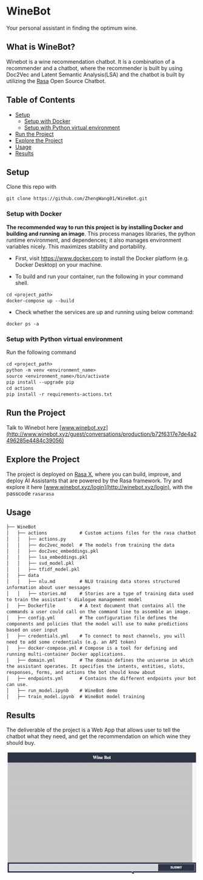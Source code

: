 # WineBot
Your personal assistant in finding the optimum wine.

## What is WineBot?
Winebot is a wine recommendation chatbot. It is a combination of a recommender and a chatbot, where the recommender is built by using Doc2Vec and Latent Semantic Analysis(LSA) and the chatbot is built by utilizing the [Rasa](https://rasa.com/) Open Source Chatbot.

## Table of Contents
  * [Setup](#Setup)
    + [Setup with Docker](#Setup-with-Docker)
    + [Setup with Python virtual environment](#Setup-with-Python-virtual-environment)
  * [Run the Project](#Run-the-Project)
  * [Explore the Project](#Explore-the-Project)
  * [Usage](#usage)
  * [Results](#results)



## Setup

Clone this repo with

```
git clone https://github.com/ZhengWang01/WineBot.git
```

### Setup with Docker
**The recommended way to run this project is by installing Docker and building and running an image**.  This process manages libraries, the python runtime environment, and dependences; it also manages environment variables nicely. This maximizes stability and portability.

- First, visit https://www.docker.com to install the Docker platform (e.g. Docker Desktop) on your machine.

- To build and run your container, run the following in your command shell.

```
cd <project_path>
docker-compose up --build
```

- Check whether the services are up and running using below command:
```
docker ps -a
```
### Setup with Python virtual environment
Run the following command
```
cd <project_path>
python -m venv <environment_name>
source <environment_name>/bin/activate
pip install --upgrade pip
cd actions
pip install -r requirements-actions.txt 
```
## Run the Project
Talk to Winebot here [www.winebot.xyz](http://www.winebot.xyz/guest/conversations/production/b72f6317e7de4a2496285e4484c39056)

## Explore the Project
The project is deployed on [Rasa X](https://rasa.com/docs/rasa-x/), where you can build, improve, and deploy AI Assistants that are powered by the Rasa framework. Try and explore it here [www.winebot.xyz/login](http://winebot.xyz/login), with the passcode ```rasarasa```


## Usage
```
├── WineBot
│   ├── actions            # Custom actions files for the rasa chatbot
│   │   ├── actions.py
│   │   ├── doc2vec_model  # The models from training the data 
│   │   ├── doc2vec_embeddings.pkl
│   │   ├── lsa_embeddings.pkl
│   │   ├── svd_model.pkl
│   │   ├── tfidf_model.pkl
│   ├── data   
│   │   ├── nlu.md         # NLU training data stores structured information about user messages
│   │   ├── stories.md     # Stories are a type of training data used to train the assistant's dialogue management model      
│   ├── Dockerfile         # A text document that contains all the commands a user could call on the command line to assemble an image.
│   ├── config.yml         # The configuration file defines the components and policies that the model will use to make predictions based on user input
│   ├── credentials.yml    # To connect to most channels, you will need to add some credentials (e.g. an API token)
│   ├── docker-compose.yml # Compose is a tool for defining and running multi-container Docker applications.
│   ├── domain.yml         # The domain defines the universe in which the assistant operates. It specifies the intents, entities, slots, responses, forms, and actions the bot should know about 
│   ├── endpoints.yml      # Contains the different endpoints your bot can use.
│   ├── run_model.ipynb    # WineBot demo
│   ├── train_model.ipynb  # WineBot model training
```

## Results

The deliverable of the project is a Web App that allows user to tell the chatbot what they need, and get the recommendation on which wine they should buy.

<p float="left">
  <img src="WineBotDemo.gif" width="800" />
</p>


